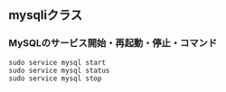 ## mysqliクラス

### MySQLのサービス開始・再起動・停止・コマンド

```
sudo service mysql start
sudo service mysql status
sudo service mysql stop
```